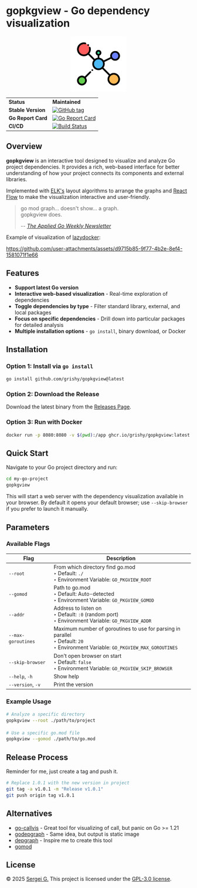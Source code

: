 # gopkgview - Go dependency visualization

<p align="center">
  <img src="./frontend/public/favicon.png" width="150">
   <br />
</p>

<p align="center">
  <table align="center">
    <tr>
      <td><strong>Status</strong></td>
      <td><b>Maintained</b></td>
    </tr>
    <tr>
      <td><strong>Stable Version</strong></td>
      <td><a href="https://github.com/grishy/gopkgview/tags"><img src="https://img.shields.io/github/v/tag/grishy/gopkgview" alt="GitHub tag"></a></td>
    </tr>
    <tr>
      <td><strong>Go Report Card</strong></td>
      <td><a href="https://goreportcard.com/report/github.com/grishy/gopkgview"><img src="https://goreportcard.com/badge/github.com/grishy/gopkgview" alt="Go Report Card"></a></td>
    </tr>
    <tr>
      <td><strong>CI/CD</strong></td>
      <td><a href="https://github.com/grishy/gopkgview/actions"><img src="https://github.com/grishy/gopkgview/actions/workflows/release.yml/badge.svg" alt="Build Status"></a></td>
    </tr>
  </table>
</p>

## Overview

**gopkgview** is an interactive tool designed to visualize and analyze Go project dependencies. It provides a rich, web-based interface for better understanding of how your project connects its components and external libraries.

Implemented with [ELK's](https://github.com/kieler/elkjs) layout algorithms to arrange the graphs and [React Flow](https://reactflow.dev/) to make the visualization interactive and user-friendly.

> go mod graph... doesn't show... a graph.  
> gopkgview does.
>
> -- <cite><a href="https://newsletter.appliedgo.net/archive/dont-mess-with-that-property/">The Applied Go Weekly Newsletter</a></cite>

Example of visualization of [lazydocker](https://github.com/jesseduffield/lazydocker):

https://github.com/user-attachments/assets/d9715b85-9f77-4b2e-8ef4-1581071f1e66

## Features

- **Support latest Go version**
- **Interactive web-based visualization** - Real-time exploration of dependencies
- **Toggle dependencies by type** - Filter standard library, external, and local packages
- **Focus on specific dependencies** - Drill down into particular packages for detailed analysis
- **Multiple installation options** - `go install`, binary download, or Docker

## Installation

### Option 1: Install via `go install`

```bash
go install github.com/grishy/gopkgview@latest
```

### Option 2: Download the Release

Download the latest binary from the [Releases Page](https://github.com/grishy/gopkgview/releases).

### Option 3: Run with Docker

```bash
docker run -p 8080:8080 -v $(pwd):/app ghcr.io/grishy/gopkgview:latest
```

## Quick Start

Navigate to your Go project directory and run:

```bash
cd my-go-project
gopkgview
```

This will start a web server with the dependency visualization available in your browser. By default it opens your default browser; use `--skip-browser` if you prefer to launch it manually.

## Parameters

### Available Flags

| Flag               | Description                                                                                                                               |
| ------------------ | ----------------------------------------------------------------------------------------------------------------------------------------- |
| `--root`           | From which directory find go.mod <br> ‣ Default: `./` <br> ‣ Environment Variable: `GO_PKGVIEW_ROOT`                                      |
| `--gomod`          | Path to go.mod <br> ‣ Default: Auto-detected <br> ‣ Environment Variable: `GO_PKGVIEW_GOMOD`                                              |
| `--addr`           | Address to listen on <br> ‣ Default: `:0` (random port) <br> ‣ Environment Variable: `GO_PKGVIEW_ADDR`                                    |
| `--max-goroutines` | Maximum number of goroutines to use for parsing in parallel <br> ‣ Default: `20` <br> ‣ Environment Variable: `GO_PKGVIEW_MAX_GOROUTINES` |
| `--skip-browser`   | Don't open browser on start <br> ‣ Default: `false` <br> ‣ Environment Variable: `GO_PKGVIEW_SKIP_BROWSER`                                |
| `--help`, `-h`     | Show help                                                                                                                                 |
| `--version`, `-v`  | Print the version                                                                                                                         |

### Example Usage

```bash
# Analyze a specific directory
gopkgview --root ./path/to/project

# Use a specific go.mod file
gopkgview --gomod ./path/to/go.mod
```

## Release Process

Reminder for me, just create a tag and push it.

```bash
# Replace 1.0.1 with the new version in project
git tag -a v1.0.1 -m "Release v1.0.1"
git push origin tag v1.0.1
```

## Alternatives

- [go-callvis](https://github.com/ondrajz/go-callvis) - Great tool for visualizing of call, but panic on Go >= 1.21
- [godepgraph](https://github.com/kisielk/godepgraph) - Same idea, but output is static image
- [depgraph](https://github.com/becheran/depgraph) - Inspire me to create this tool
- [gomod](https://github.com/Helcaraxan/gomod)

## License

© 2025 [Sergei G.](https://github.com/grishy)
This project is licensed under the [GPL-3.0 license](./LICENSE).
